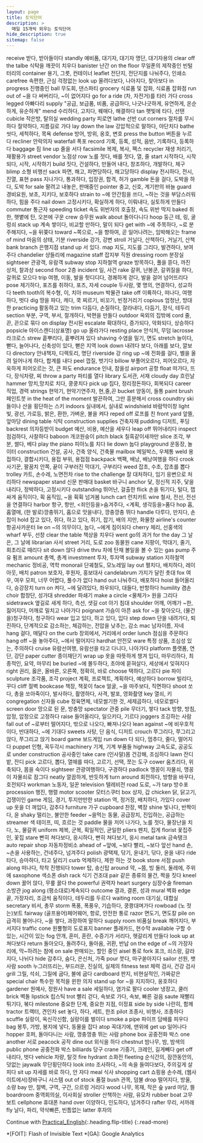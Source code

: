 ```yaml
---
layout: page
title: 토익단어
description: >
  매일 15개씩 외우는 토익단어
hide_description: true
sitemap: false
---
```

receive	받다, 받아들이다
standly	예비품, 대기자, 대기자 명단, 대기자용의
clear off the talbe	식탁을 깨끗이 치우다
banister	난간
on the floor	무일푼의 제작중인 빈털터리의
container	용기, 그릇, 컨테이너
leaflet	전단지, 전단지를 나눠주다, 인쇄소
carefree	속편한, 근심 걱정없는
look up	올려다보다, 나아지다, 찾아보다
in progress	진행중인
ball	무도회, 댄스파티
grocery	식료품 및 잡화, 식료품 잡화점
run out of	~을 다 써버리다, ~이 없어지다
go for a ride	(차, 자전거)를 타러 가다
cross legged	아빠다리
supply	"공급, 보급품, 비품, 공급하다, 나긋나긋하게, 
유연하게, 온순하게, 유순하게"
mend	수리하다, 고치다, 꿰매다, 해결하다
tan	햇빛에 타다, 선탠
cubicle	작은방, 탈의실
wedding party	피로연
lathe	선반
cut corners	절차를 무시하다 절약하다, 지름길로 가다
lay down the law	강압적으로 말하다, 야단치다
bathe	씻다, 세척하다, 목욕
defense	방어, 방위, 옹호, 변호
press the button	버튼을 누르다
recliner	안락의자
waterfall	폭포
record	기록, 등록, 성적, 음반, 기록하다, 등록하다
baggage	짐
line up	줄을 서다
facsimile	복제, 복사, 팩스
recycler	재생 처리기, 재활용가
street vendor	노점상
row	노를 젓다, 배를 젓다, 열, 줄
start	시작하다, 시작되다, 시작, 시작하기
build	짓다, 건설하다, 만들어 내다, 창조하다, 개발하다, 체구
blimp	소형 비행선
sack	파면, 해고, 파면당하다, 해고당하다
display	전시하다, 전시, 진열, 표현
pass	지나가다, 통과하다, 입장권, 합격, 허가
gamble	돈을 걸다, 도박을 하다, 도박
for sale	팔려고 내놓은, 판매중인
pointer	충고, 신호, 계기판의 바늘
guard	경비요원, 보초, 지키다, 보호하다
strain to	~에 안간힘을 쓰다, ~하는 것을 부담스러워 하다, 힘을 주다
nail down	고정시키다, 확실하게 하다, 이뤄내다, 실토하게 만들다
commuter	통근자
speeding ticket	속도 위반자의 호출장, 속도 위반 딱지
baked	취한, 햇볕에 탄, 오븐에 구운
crew	승무원
walk about	돌아다니다
hoop	둥근 테, 링, 굴렁쇠
stack up	계속 쌓이다, 비교할 만하다, 말이 되다
get with	~에 주목하다, ~로 분주해지다, ~을 뒤쫒다
toward	~쪽으로, ~을 향하여, 곧 일어나려는, 임박해오는
frame of mind	마음의 상태, 기분
riverside	강가, 강변
stroll	거닐다, 산책하다, 거닐기, 산책
bank branch	은행지점
stand up	서 있다.
map	지도, 지도를 그리다, 발견하다, 보여주다
chandelier	샹들리에
magazine staff	잡지부 직원
dressing room	분장실
sightseer	관광객, 유람객
subway stop	지하철역
graze	방목하다, 풀을 뜯다, 까진 상처, 찰과상
second floor	2층
incident	일, 사건
rake	갈퀴, 난봉쿤, 갈퀴질을 하다, 갈퀴로 모으다
trip	여행, 이동, 발을 헛디디다, 경쾌하게 걷다, 발을 걸어 넘어뜨리다
pose	제기하다, 포즈를 취하다, 포즈, 자세
couple	두사람, 몇 명의, 연결하다, 성교하다
teeth	tooth의 복수형, 이, 치아
museum	박물관
take off	이륙하다, 떠나다, 여행하다, 벗다
dig	땅을 파다, 캐다, 쿡 찌르기, 비꼬기, 빈정거리기
copious	엄청난, 방대한
practicing	활동하고 있는
trim	다듬다, 손질하다, 잘라내다, 다듬기, 장식, 테두리
section	부분, 구역, 부서, 절개하다, 박편을 만들다
outdoor	옥외의 집밖에
cord	줄, 끈, 끈으로 묶다
on display	전시된
escalate	확대하다, 증가되다, 악화되다, 상승하다
popsicle	아이스캔디(상표명)
go up	올라가다
resting place	안식처, 무덤
lacrosse	라크로스
strew	흩뿌리다, 흩뿌려져 있다
shaving	수염을 밀기, 면도
stretch	늘이다, 뻗다, 늘어나다, 신축성이 있다, 뻗은 지역
look down	내려다 보다, 아래를 보다, 깔보다
directory	안내책자, 디렉토리, 명단
riverside	강
ring up	~에 전화를 걸다, 벨을 올려 일어나게 하다, 합계를 내다
peel	껍질, 벗기다
billow	부풀어오르다, 피어오르다, 자욱하게 피어오르는 것, 큰 파도
endurance	인내, 참을성
airport	공항
float	떠가다, 뜨다, 장식차량, 찌
throw a party	파티를 열다
library	도서관, 서재
cloudy day	흐린날
hammer	망치,망치로 치다, 쿵쿵치다
pick up	집다, 정리정돈하다, 회복되다
career	직업, 경력
strings	현악기, 현악기연주자, 현,줄,끈
bucket	양동이, 들통
paint brush	페인트붓
in the heat of the moment	발끈하여, 그만 흥분해서
cross coundtry ski	들이나 산을 횡단하는 스키
indoors	실내에서, 실내로
windshield	바람막이창
light	빛, 광선, 가로등, 밝은, 환한, 가벼운, 불을 켜다
reped off	로프를 친
front yard	앞뜰, 앞마당
dining table	식탁
construction supplies	건축자재
pudding	디저트, 푸딩
backrest	의자등받이
budget	예산, 비용, 예산을 세우다
leap off	뛰어내리다
inspect	점검하다, 사찰하다
baboon	개코원숭이
pitch black	칠흑같이새까만
slice	조각, 부분, 썰다, 베다
play the piano	피아노를 치다
lie down	눕다
playground	운동장, 놀이터
construction	건설, 공사, 건축 양식, 건축물
mailbox	메일박스, 우체통
weld	용접하다, 결합시키다, 용접 부위, 용접점
backpack	백팩, 배낭, 배낭여행을 하다
crook	사기꾼, 팔꿈치 안쪽, 끝이 구부러진 막대기, 구부리다
weed	잡초, 수초, 잡초를 뽑다
trolley	카트, 손수레, 노면전차
rise to the challenge	잘 대처하다, 임기 응변으로 처리하다
newspaper stand	신문 판매대
basket	바구니
anchor	닻, 정신적 지주, 닻을 내리다, 정박하다, 고정시키다
outstanding	뛰어난, 걸출한
flick	손을 튀기다, 털다, 잽싸게 움직이다, 휙 움직임, ~을 휙휙 넘겨봄
lunch cart	런치카트
wire	철사, 전선, 전선을 연결하다
harbor	항구, 항만, <죄인등을>숨겨주다, <계획, 생각등을>품다
hop	홉, 홉열매, (한 발로)깡충뛰기, 홉으로 맛을내다, 깡충깡충 뛰다
handle	다루다, 만지다, 손잡이
hold	잡고 있다, 쥐다, 하고 있다, 쥐기, 잡기, 배의 지만, 화물창
airline's counter	항공사카운터
lie on	~의 의무이다, 눕다, ~에게 짐이되다
cherry	체리, 선홍색의
wharf	부두, 선창
clear the table	책상을 치우다
went	go의 과거
for the day	그 날은, 그 날에
librarian	사서
street	거리, 도로
zoo	동물원
cane	지팡이, 막대기, 줄기, 회초리로 때리다
sit down	앉다
drive thru	차에 탄채 볼일을 볼 수 있는
gas pump	주유 펌프
amount	총액, 총계
investment	투자, 투자액
subway station	지하철역
mechanic	정비공, 역학
monorail	단궤철도, 모노레일
lay out	펼치다, 배치하다, 레이아웃, 배치
patron	보호자, 후원자, 홍보대사
candelabrum	가지가 달린 촛대
fox	여우, 여우 모피, 너무 어렵다, 풀수가 없다
hand out	나눠주다, 배포하다
hoist	들어올리다, 승강장치
turn on	켜다, ~에 달려있다, 좌우되다, 대들다, 반항하다
humility	겸손
choir	합창단, 성가대
shredder	파쇄기
make a circle	<물체가> 원을 그리다
sidetrawck	옆길로 새게 하다, 측선, 샛길
cot	아기 침대
shoulder	어깨, 어깨가 ~한, 짊어지다, 어깨로 밀치고 나아가다
poignant	가슴이 아픈
ask for	~을 찾아오다, (물건을)청구하다, 청구하다
wear	입고 있다, 하고 있다, 입다
step down	단을 내려가다, 퇴진하다, 단계적으로 감소하는, 체감하는, 전압을 낮추는, 감소
mac	남자이름, 자네
hang	걸다, 매달다
on the curb	장외에서, 거리에서
order lunch	점심을 주문하다
hang off	~을 놓아주다, ~에서 떨어지다
hardhat	안전모
ware	특정 상품, 조심성 있는, 주의하다
cruise	유람선여행, 유람선을 타고 다니다, 나아가다
platform	플랫폼, 연단, 강단
paper cutter	종이재단기
wrap up	옷을 따뜻하게 챙겨 입다, 마무리하다, 최종적인, 요약, 마무리
be buried	~에 몰두하다, 초야에 묻혀살다, 세상에서 잊혀지다
right	권리, 옳은, 올바른, 오른쪽, 정확히, 바로
choose	택하다, 고르다
pie	파이
sculpture	조각품, 조각
project	계획, 프로젝트, 계획하다, 예상하다
borrow	빌리다, 꾸다
cliff	절벽
bookcase	책장, 책꽂이
face	얼굴, ~을 마주보다, 직면하다
shoot	쏘다, 총을 쏘아죽이다, 발사하다, 촬영하다, 사격, 발포, 영화촬영
key	열쇠, 키
congregation	신자들
cube	정육면체, 네모썰기한 것, 세제곱하다, 네모로썰다
screen door	망으로 된 문, 방충망
spectator	관중
pile	무더기, 쌓다
tack	방향, 방침, 압정, 압정으로 고정하다
raise	들어올리다, 일으키다, 기르다
joggers	조깅하는 사람
fall out of	~로부터 떨어지다, 밖으로 나오다, 빠져나오다
lean against	~에 비우호적이다, 반대하다, ~에 기대다
sweets	사탕, 단 음식, 디저트
crouch	쭈그리다, 쭈그리고 앉다, 쭈그리고 앉기
board game	보드게임
run down	다 되다, 멈추다, 줄다, 떨어지다
puppet	인형, 꼭두각시
machinery	기계, 기계 부품들
highway	고속도로, 공공도로
under construction	공사중인
take care	(인사말)몸 건강해, 조심하다
lawn	잔디밭, 잔디
pick 	고르다, 뽑다, 열매를 따다, 고르기, 선택, 쪼는 도구
cower	움츠리다, 위축되다, 몸을 숙이다
sightseer	관광여행하다, 구경하다
padlock	맹꽁이 자물쇠, 맹꽁이 자물쇠로 잠그다
neatly	깔끔하게, 반듯하게
turn around	회전하다, 방향을 바꾸다, 호전되다
workman	노동자, 일꾼
television	텔레비전
road	도로, ~가
tarp	방수포
procession	행진, 행렬
motor scooter	모터스쿠터
box	상자, 갑
chicken	닭, 닭고기, 겁쟁이인
game	게임, 경기, 투지만만한
station	역, 정거장, 배치하다, 가있다
cover up	옷을 더 껴입다, 감추다
furniture	가구
cupboard	찬장, 벽장
shine	빛나다, 반짝이다, 윤
shaky	떨리는, 불안한
feeder	~을먹는 동물, 공급장치, 진입하는, 공급하는
streamer	색 테이프, 띠, 흐르는 것
paddle	물을 저어 나가다, 노를 젓다, 물장난을 치다, 노, 물갈퀴
uniform	제복, 군복, 획일적인, 균일한
pliers	펜치, 집게
florist	꽃집주인, 꽃집
stare	빤히 쳐다보다, 응시하다, 빤히 쳐다보기, 응시
metal tank	금속탱크
auto repair shop	자동차정비소
ahead of	~앞에, ~보다 빨리, ~보다 앞선
hand	손, ~손을 사용하는, 건네주다, 넘겨주다
polish	광택제, 닦기, 윤내기, 닦다, 윤을 내다
ride	타다, 승마하다, 타고 달리기
curb	억제하다, 제한 하는 것
book store	서점
push along	떠나다, 착착 진행되다
tower	탑, 송신탑
around	약, ~쯤, 빙 둘러, 둘레에, 주위에
saxophone	색소폰
dish rack	식기 건조대
pair	같은 종류의 물건, 짝을 짓다
kneel down	꿇어 앉다, 무릎 꿇다
the powerful	권력자
heart surgery	심장수술
fireman	소방관
jog along	(평소대로)계속되다
outcome	결과, 결론, 성과
mural	벽화
edge	끝, 가장자리, 조금씩 움직이다, 테두리를 두르다
waiting room	대기실, 대합실
secretary	비서, 총무
storm	폭풍, 폭풍우, 기습하다, 쿵쾅대며가다
rowboad	(노 젓는)보트
fairway	(골프용어)페어웨어, 항로, 안전한 통로
razor	면도기, 면도칼
pile on	급격히 불어나다, ~을 쌓다, 과장하여 말하다
supply room	비품실
break	깨어지다, 부서지다
traffic cone	원뿔형의 도로표지
banner	플래카드, 현수막
available	구할 수 있는, 시간이 있는
fog	안개, 혼미, 혼란, 수증기가 서리다, 헷갈리게 만들다
look up at	쳐다보다
return	돌아오다, 돌려주다, 돌아옴, 귀환, 반납
on the edge of	~의 가장자리에, 막~하려는 참에
on sale	판매되는, 할인 중인
aisel	통로
fork	포크, 쇠스랑, 갈라지다, 나뉘다
hide	감추다, 숨다, 은신처, 가죽
pour	붓다, 마구쏟아지다
sailor	선원, 뱃사람
sooth	누그러뜨리는, 부드러운, 진실의, 실제의
fitness test	체력 검사, 건강 검사
grill	그릴, 석쇠, 그릴에 굽다, 불에 굽다
cardboard	판지, 비현실적인, 가짜같은
special chair	특수한 목적을 윈한 의자
stand up for	~을 지지하다, 옹호하다
gardener	원예사, 정원사
have a sale	세일하다, 염가로 팔다
cooler	냉장고, 쿨러
brick	벽돌
lipstick	립스틱
trot	빨리 걷다, 속보로 가다, 속보, 빠른 걸음
saute	재빨리 튀기다, 볶다
milestone	중요한 단계, 중요한 지점, 이정표
side by side	나란히, 함께
tractor	트랙터, 견인차
set	놓다, 하다, 세트, 한조
pilot	조종사, 비행사, 조종하다
scuffle	실랑이, 옥신각신함, 실랑이를 벌이다
smoke a pipe	파이프 담배를 피우다
bag	봉투, 가방, 봉지에 넣다, 동물을 잡다
atop	꼭대기에, 맨위에
get up	일어나다
hopper	호퍼, 돌아다니는 사람, 껑충껑충 뛰는 사람
phone box	공중전화 박스
one another	서로
peacock	공작
dine out	외식을 하다
chestnut	밤나무, 밤, 밤색의
public phone	공중전화 박스
billiards	당구
crane	기중기, 크레인, 길게빼다
get off	내리다, 벗다
vehicle	차량, 탈것
fire hydrant	소화전
fleeting	순식간의, 잠깐동안의, 덧없는
jaywalk	무단횡단하다
look into	조사하다, ~의 속을 들여다보다, 주의깊게 살피다
sit up	자세를 바로 하다, 안 자다
meal	식사
shopping cart	쇼핑용 손수레, (웹사이트에서)장바구니 시스템
out of stock	품절
bush	관목, 덤불
drop	떨어지다, 방울, 소량
bay	만, 절벽, 구역, 구간, 으르렁 거리다
wood	나무, 목재, 작은 숲
yard	마당, 뜰
boardroom	중역회의실, 이사회실
stroller	산책하는 사람, 유모차
rubber boat	고무보트
cellphone	휴대폰
hand over	이양하다, 인도하다, 넘겨주다
rafter	무리, 서까래
fly	날다, 파리, 약삭빠른, 빈틈없는
latter	후자의


Continue with [Practical_English](.md){:.heading.flip-title}
{:.read-more}


[config]: https://github.com/hydecorp/hydejack-starter-kit/blob/v9/_config.yml
[social]: https://github.com/hydecorp/hydejack-starter-kit/blob/v9/_data/social.yml
[authors]: https://github.com/hydecorp/hydejack-starter-kit/blob/v9/_data/authors.yml
[strings]: https://github.com/hydecorp/hydejack-starter-kit/blob/v9/_data/strings.yml
[mybody]: https://github.com/hydecorp/hydejack-starter-kit/blob/v9/_includes/my-body.html

*[FOIT]: Flash of Invisible Text
*[GA]: Google Analytics
